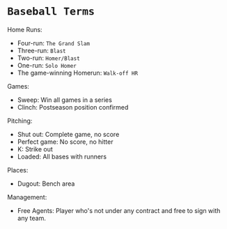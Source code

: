 # `Baseball Terms`

Home Runs:
- Four-run: `The Grand Slam`
- Three-run: `Blast`
- Two-run: `Homer/Blast`
- One-run: `Solo Homer`
- The game-winning Homerun: `Walk-off HR`

Games:
- Sweep: Win all games in a series
- Clinch: Postseason position confirmed

Pitching:
- Shut out: Complete game, no score
- Perfect game: No score, no hitter
- K: Strike out
- Loaded: All bases with runners

Places:
- Dugout: Bench area


Management:
- Free Agents: Player who's not under any contract and free to sign with any team.